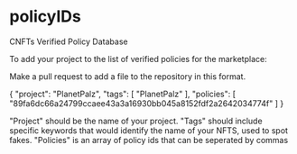 # policyIDs
CNFTs Verified Policy Database

To add your project to the list of verified policies for the marketplace:

Make a pull request to add a file to the repository in this format.

{
    "project": "PlanetPalz",
    "tags": [
        "PlanetPalz"
    ],
    "policies": [
        "89fa6dc66a24799ccaee43a3a16930bb045a8152fdf2a2642034774f"
    ]
}

"Project" should be the name of your project.
"Tags" should include specific keywords that would identify the name of your NFTS, used to spot fakes.
"Policies" is an array of policy ids that can be seperated by commas
